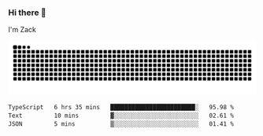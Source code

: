 ### Hi there 👋
I'm Zack

![](https://raw.githubusercontent.com/z4cki/z4cki/refs/heads/output/github-contribution-grid-snake.svg)
<!--START_SECTION:waka-->

```txt
TypeScript   6 hrs 35 mins   ████████████████████████░   95.98 %
Text         10 mins         ▓░░░░░░░░░░░░░░░░░░░░░░░░   02.61 %
JSON         5 mins          ▒░░░░░░░░░░░░░░░░░░░░░░░░   01.41 %
```

<!--END_SECTION:waka-->
